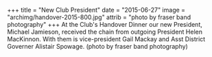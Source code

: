 +++
title = "New Club President"
date = "2015-06-27"
image = "archimg/handover-2015-800.jpg"
attrib = "photo by fraser band photography"
+++
At the Club's Handover Dinner our new President, Michael Jamieson, received the chain from outgoing President Helen MacKinnon. With them is vice-president Gail Mackay and Asst District Governer Alistair Spowage. (photo by fraser band photography)